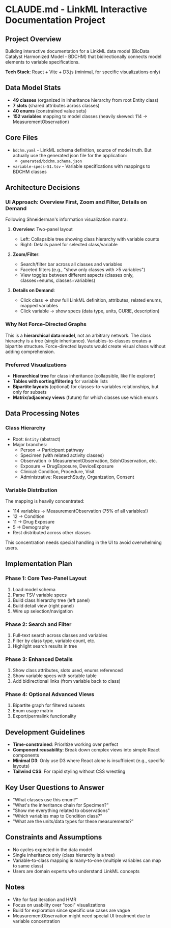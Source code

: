 # CLAUDE.md - LinkML Interactive Documentation Project

## Project Overview
Building interactive documentation for a LinkML data model (BioData Catalyst Harmonized Model - BDCHM) that bidirectionally connects model elements to variable specifications.

**Tech Stack**: React + Vite + D3.js (minimal, for specific visualizations only)

## Data Model Stats
- **49 classes** (organized in inheritance hierarchy from root Entity class)
- **7 slots** (shared attributes across classes)
- **40 enums** (constrained value sets)
- **152 variables** mapping to model classes (heavily skewed: 114 → MeasurementObservation)

## Core Files
- `bdchm.yaml` - LinkML schema definition, source of model truth. But actually use
                 the generated json file for the application:
  - `generated/bdchm.schema.json`
- `variable-specs-S1.tsv` - Variable specifications with mappings to BDCHM classes

## Architecture Decisions

### UI Approach: Overview First, Zoom and Filter, Details on Demand
Following Shneiderman's information visualization mantra:

1. **Overview**: Two-panel layout
   - Left: Collapsible tree showing class hierarchy with variable counts
   - Right: Details panel for selected class/variable
   
2. **Zoom/Filter**: 
   - Search/filter bar across all classes and variables
   - Faceted filters (e.g., "show only classes with >5 variables")
   - View toggles between different aspects (classes only, classes+enums, classes+variables)

3. **Details on Demand**:
   - Click class → show full LinkML definition, attributes, related enums, mapped variables
   - Click variable → show specs (data type, units, CURIE, description)

### Why Not Force-Directed Graphs
This is a **hierarchical data model**, not an arbitrary network. The class hierarchy is a tree (single inheritance). Variables-to-classes creates a bipartite structure. Force-directed layouts would create visual chaos without adding comprehension.

### Preferred Visualizations
- **Hierarchical tree** for class inheritance (collapsible, like file explorer)
- **Tables with sorting/filtering** for variable lists
- **Bipartite layouts** (optional) for classes-to-variables relationships, but only for subsets
- **Matrix/adjacency views** (future) for which classes use which enums

## Data Processing Notes

### Class Hierarchy
- Root: `Entity` (abstract)
- Major branches:
  - Person → Participant pathway
  - Specimen (with related activity classes)
  - Observation → MeasurementObservation, SdohObservation, etc.
  - Exposure → DrugExposure, DeviceExposure
  - Clinical: Condition, Procedure, Visit
  - Administrative: ResearchStudy, Organization, Consent

### Variable Distribution
The mapping is heavily concentrated:
- 114 variables → MeasurementObservation (75% of all variables!)
- 12 → Condition
- 11 → Drug Exposure
- 5 → Demography
- Rest distributed across other classes

This concentration needs special handling in the UI to avoid overwhelming users.

## Implementation Plan

### Phase 1: Core Two-Panel Layout
1. Load model schema
2. Parse TSV variable specs
3. Build class hierarchy tree (left panel)
4. Build detail view (right panel)
5. Wire up selection/navigation

### Phase 2: Search and Filter
1. Full-text search across classes and variables
2. Filter by class type, variable count, etc.
3. Highlight search results in tree

### Phase 3: Enhanced Details
1. Show class attributes, slots used, enums referenced
2. Show variable specs with sortable table
3. Add bidirectional links (from variable back to class)

### Phase 4: Optional Advanced Views
1. Bipartite graph for filtered subsets
2. Enum usage matrix
3. Export/permalink functionality

## Development Guidelines
- **Time-constrained**: Prioritize working over perfect
- **Component reusability**: Break down complex views into simple React components
- **Minimal D3**: Only use D3 where React alone is insufficient (e.g., specific layouts)
- **Tailwind CSS**: For rapid styling without CSS wrestling

## Key User Questions to Answer
- "What classes use this enum?"
- "What's the inheritance chain for Specimen?"
- "Show me everything related to observations"
- "Which variables map to Condition class?"
- "What are the units/data types for these measurements?"

## Constraints and Assumptions
- No cycles expected in the data model
- Single inheritance only (class hierarchy is a tree)
- Variable-to-class mapping is many-to-one (multiple variables can map to same class)
- Users are domain experts who understand LinkML concepts

## Notes
- Vite for fast iteration and HMR
- Focus on usability over "cool" visualizations
- Build for exploration since specific use cases are vague
- MeasurementObservation might need special UI treatment due to variable concentration